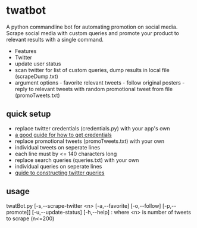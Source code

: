 # twatbot
A python commandline bot for automating promotion on social media. Scrape social media with custom queries and promote your product to relevant results with a single command. 
- Features
 - Twitter
  - update user status
  - scan twitter for list of custom queries, dump results in local file (scrapeDump.txt)
   - argument options
    - favorite relevant tweets
    - follow original posters
    - reply to relevant tweets with random promotional tweet from file (promoTweets.txt)

## quick setup
- replace twitter credentials (credentials.py) with your app's own
 - <a href="https://www.digitalocean.com/community/tutorials/how-to-create-a-twitterbot-with-python-3-and-the-tweepy-library">a good guide for how to get credentials</a>
- replace promotional tweets (promoTweets.txt) with your own
 - individual tweets on seperate lines
 - each line must by <= 140 characters long
- replace search queries (queries.txt) with your own
 - individual queries on seperate lines
 - <a href="https://dev.twitter.com/rest/public/search">guide to constructing twitter queries</a>

## usage
twatBot.py [-s,--scrape-twitter \<n\> [-a,--favorite] [-o,--follow] [-p,--promote]] [-u,--update-status] [-h,--help]
: where \<n\> is number of tweets to scrape (n\<=200)
